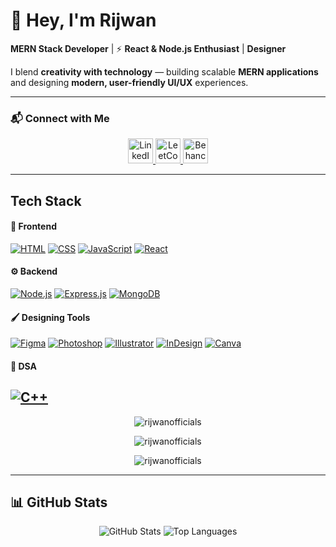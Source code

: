 # 👋 Hey, I'm Rijwan  

 **MERN Stack Developer** | ⚡ **React & Node.js Enthusiast** | **Designer**  

I blend **creativity with technology** — building scalable **MERN applications** and designing **modern, user-friendly UI/UX** experiences.  

---

### 📬 Connect with Me
<p align="center">
  <a href="https://www.linkedin.com/in/rijwanln/" target="_blank">
    <img src="https://cdn.jsdelivr.net/gh/devicons/devicon/icons/linkedin/linkedin-original.svg" alt="LinkedIn" height="40" width="40"/>
  </a>
  <a href="https://leetcode.com/u/__rijwan/" target="_blank">
    <img src="https://upload.wikimedia.org/wikipedia/commons/1/19/LeetCode_logo_black.png" alt="LeetCode" height="40" width="40"/>
  </a>
  <a href="https://www.behance.net/rijwanhusain" target="_blank">
    <img src="https://img.shields.io/badge/Behance-0057FF?style=for-the-badge&logo=behance&logoColor=white" alt="Behance" height="40"/>
  </a>
</p>


---
## Tech Stack

#### 🎨 Frontend
[![HTML](https://img.shields.io/badge/HTML5-%23E34F26?style=for-the-badge&logo=html5&logoColor=white)]()
[![CSS](https://img.shields.io/badge/CSS3-%231572B6?style=for-the-badge&logo=css3&logoColor=white)]()
[![JavaScript](https://img.shields.io/badge/JavaScript-%23F7DF1E?style=for-the-badge&logo=javascript&logoColor=black)]()
[![React](https://img.shields.io/badge/React-%2361DAFB?style=for-the-badge&logo=react&logoColor=black)]()

#### ⚙️ Backend
[![Node.js](https://img.shields.io/badge/Node.js-%23339933?style=for-the-badge&logo=node.js&logoColor=white)]()
[![Express.js](https://img.shields.io/badge/Express.js-%23404d59?style=for-the-badge&logo=express&logoColor=white)]()
[![MongoDB](https://img.shields.io/badge/MongoDB-%2347A248?style=for-the-badge&logo=mongodb&logoColor=white)]()

#### 🖌️ Designing Tools
[![Figma](https://img.shields.io/badge/Figma-%23F24E1E?style=for-the-badge&logo=figma&logoColor=white)]()
[![Photoshop](https://img.shields.io/badge/Photoshop-%231876E7?style=for-the-badge&logo=adobe-photoshop&logoColor=white)]()
[![Illustrator](https://img.shields.io/badge/Illustrator-%23FF9A00?style=for-the-badge&logo=adobe-illustrator&logoColor=white)]()
[![InDesign](https://img.shields.io/badge/InDesign-%23FF3366?style=for-the-badge&logo=adobe-indesign&logoColor=white)]()
[![Canva](https://img.shields.io/badge/Canva-%2300C4CC?style=for-the-badge&logo=canva&logoColor=white)]()

#### 📘 DSA
[![C++](https://img.shields.io/badge/C++-%2300599C?style=for-the-badge&logo=c%2B%2B&logoColor=white)]()
---


<p align="center">
  <!-- Top Languages -->
  <img align="center" src="https://github-readme-stats.vercel.app/api/top-langs?username=rijwanofficials&show_icons=true&locale=en&layout=compact&theme=dracula" alt="rijwanofficials" />
</p>

<p align="center">
  <!-- GitHub Stats -->
  <img align="center" src="https://github-readme-stats.vercel.app/api?username=rijwanofficials&show_icons=true&locale=en&theme=dracula" alt="rijwanofficials" />
</p>

<p align="center">
  <!-- GitHub Streak Stats -->
  <img align="center" src="https://github-readme-streak-stats.herokuapp.com/?user=rijwanofficials&theme=dracula" alt="rijwanofficials" />
</p>


---

## 📊 GitHub Stats
<p align="center">
  <img src="https://github-readme-stats.vercel.app/api?username=rijwanofficials&show_icons=true&theme=react&hide_border=true" alt="GitHub Stats"/>  
  <img src="https://github-readme-stats.vercel.app/api/top-langs/?username=rijwanofficials&layout=compact&theme=react&hide_border=true" alt="Top Languages"/>
</p>
